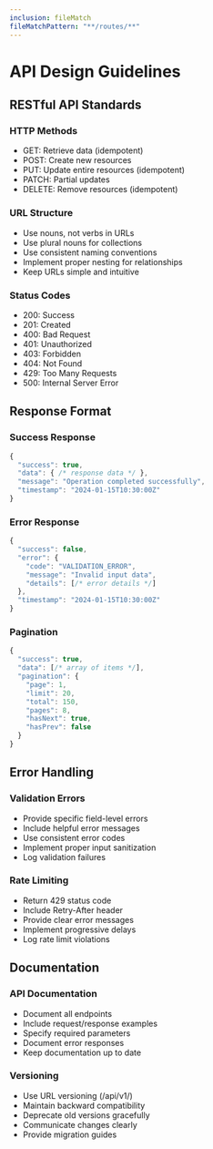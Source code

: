 ```yaml
---
inclusion: fileMatch
fileMatchPattern: "**/routes/**"
---
```


# API Design Guidelines

## RESTful API Standards

### HTTP Methods
- GET: Retrieve data (idempotent)
- POST: Create new resources
- PUT: Update entire resources (idempotent)
- PATCH: Partial updates
- DELETE: Remove resources (idempotent)

### URL Structure
- Use nouns, not verbs in URLs
- Use plural nouns for collections
- Use consistent naming conventions
- Implement proper nesting for relationships
- Keep URLs simple and intuitive

### Status Codes
- 200: Success
- 201: Created
- 400: Bad Request
- 401: Unauthorized
- 403: Forbidden
- 404: Not Found
- 429: Too Many Requests
- 500: Internal Server Error

## Response Format

### Success Response
```javascript
{
  "success": true,
  "data": { /* response data */ },
  "message": "Operation completed successfully",
  "timestamp": "2024-01-15T10:30:00Z"
}
```

### Error Response
```javascript
{
  "success": false,
  "error": {
    "code": "VALIDATION_ERROR",
    "message": "Invalid input data",
    "details": [/* error details */]
  },
  "timestamp": "2024-01-15T10:30:00Z"
}
```

### Pagination
```javascript
{
  "success": true,
  "data": [/* array of items */],
  "pagination": {
    "page": 1,
    "limit": 20,
    "total": 150,
    "pages": 8,
    "hasNext": true,
    "hasPrev": false
  }
}
```

## Error Handling

### Validation Errors
- Provide specific field-level errors
- Include helpful error messages
- Use consistent error codes
- Implement proper input sanitization
- Log validation failures

### Rate Limiting
- Return 429 status code
- Include Retry-After header
- Provide clear error messages
- Implement progressive delays
- Log rate limit violations

## Documentation

### API Documentation
- Document all endpoints
- Include request/response examples
- Specify required parameters
- Document error responses
- Keep documentation up to date

### Versioning
- Use URL versioning (/api/v1/)
- Maintain backward compatibility
- Deprecate old versions gracefully
- Communicate changes clearly
- Provide migration guides